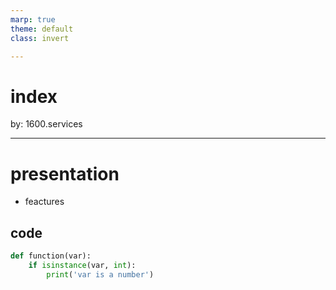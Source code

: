 ```yaml
---
marp: true
theme: default
class: invert

---
```


# index

by: 1600.services

---

# presentation
* feactures

## code

```python
def function(var):
    if isinstance(var, int):
        print('var is a number')

```